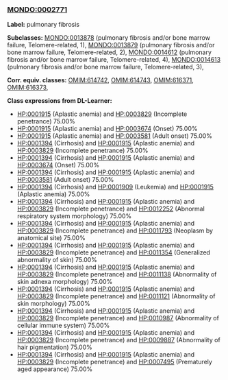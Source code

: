 
### [MONDO:0002771](http://purl.obolibrary.org/obo/MONDO_0002771)
**Label:** pulmonary fibrosis

**Subclasses:** [MONDO:0013878](http://purl.obolibrary.org/obo/MONDO_0013878) (pulmonary fibrosis and/or bone marrow failure, Telomere-related, 1), [MONDO:0013879](http://purl.obolibrary.org/obo/MONDO_0013879) (pulmonary fibrosis and/or bone marrow failure, Telomere-related, 2), [MONDO:0014612](http://purl.obolibrary.org/obo/MONDO_0014612) (pulmonary fibrosis and/or bone marrow failure, Telomere-related, 4), [MONDO:0014613](http://purl.obolibrary.org/obo/MONDO_0014613) (pulmonary fibrosis and/or bone marrow failure, Telomere-related, 3), 

**Corr. equiv. classes:** [OMIM:614742](http://purl.obolibrary.org/obo/OMIM_614742), [OMIM:614743](http://purl.obolibrary.org/obo/OMIM_614743), [OMIM:616371](http://purl.obolibrary.org/obo/OMIM_616371), [OMIM:616373](http://purl.obolibrary.org/obo/OMIM_616373), 

**Class expressions from DL-Learner:**

- [HP:0001915](http://purl.obolibrary.org/obo/HP_0001915) (Aplastic anemia) and [HP:0003829](http://purl.obolibrary.org/obo/HP_0003829) (Incomplete penetrance) 75.00%
- [HP:0001915](http://purl.obolibrary.org/obo/HP_0001915) (Aplastic anemia) and [HP:0003674](http://purl.obolibrary.org/obo/HP_0003674) (Onset) 75.00%
- [HP:0001915](http://purl.obolibrary.org/obo/HP_0001915) (Aplastic anemia) and [HP:0003581](http://purl.obolibrary.org/obo/HP_0003581) (Adult onset) 75.00%
- [HP:0001394](http://purl.obolibrary.org/obo/HP_0001394) (Cirrhosis) and [HP:0001915](http://purl.obolibrary.org/obo/HP_0001915) (Aplastic anemia) and [HP:0003829](http://purl.obolibrary.org/obo/HP_0003829) (Incomplete penetrance) 75.00%
- [HP:0001394](http://purl.obolibrary.org/obo/HP_0001394) (Cirrhosis) and [HP:0001915](http://purl.obolibrary.org/obo/HP_0001915) (Aplastic anemia) and [HP:0003674](http://purl.obolibrary.org/obo/HP_0003674) (Onset) 75.00%
- [HP:0001394](http://purl.obolibrary.org/obo/HP_0001394) (Cirrhosis) and [HP:0001915](http://purl.obolibrary.org/obo/HP_0001915) (Aplastic anemia) and [HP:0003581](http://purl.obolibrary.org/obo/HP_0003581) (Adult onset) 75.00%
- [HP:0001394](http://purl.obolibrary.org/obo/HP_0001394) (Cirrhosis) and [HP:0001909](http://purl.obolibrary.org/obo/HP_0001909) (Leukemia) and [HP:0001915](http://purl.obolibrary.org/obo/HP_0001915) (Aplastic anemia) 75.00%
- [HP:0001394](http://purl.obolibrary.org/obo/HP_0001394) (Cirrhosis) and [HP:0001915](http://purl.obolibrary.org/obo/HP_0001915) (Aplastic anemia) and [HP:0003829](http://purl.obolibrary.org/obo/HP_0003829) (Incomplete penetrance) and [HP:0012252](http://purl.obolibrary.org/obo/HP_0012252) (Abnormal respiratory system morphology) 75.00%
- [HP:0001394](http://purl.obolibrary.org/obo/HP_0001394) (Cirrhosis) and [HP:0001915](http://purl.obolibrary.org/obo/HP_0001915) (Aplastic anemia) and [HP:0003829](http://purl.obolibrary.org/obo/HP_0003829) (Incomplete penetrance) and [HP:0011793](http://purl.obolibrary.org/obo/HP_0011793) (Neoplasm by anatomical site) 75.00%
- [HP:0001394](http://purl.obolibrary.org/obo/HP_0001394) (Cirrhosis) and [HP:0001915](http://purl.obolibrary.org/obo/HP_0001915) (Aplastic anemia) and [HP:0003829](http://purl.obolibrary.org/obo/HP_0003829) (Incomplete penetrance) and [HP:0011354](http://purl.obolibrary.org/obo/HP_0011354) (Generalized abnormality of skin) 75.00%
- [HP:0001394](http://purl.obolibrary.org/obo/HP_0001394) (Cirrhosis) and [HP:0001915](http://purl.obolibrary.org/obo/HP_0001915) (Aplastic anemia) and [HP:0003829](http://purl.obolibrary.org/obo/HP_0003829) (Incomplete penetrance) and [HP:0011138](http://purl.obolibrary.org/obo/HP_0011138) (Abnormality of skin adnexa morphology) 75.00%
- [HP:0001394](http://purl.obolibrary.org/obo/HP_0001394) (Cirrhosis) and [HP:0001915](http://purl.obolibrary.org/obo/HP_0001915) (Aplastic anemia) and [HP:0003829](http://purl.obolibrary.org/obo/HP_0003829) (Incomplete penetrance) and [HP:0011121](http://purl.obolibrary.org/obo/HP_0011121) (Abnormality of skin morphology) 75.00%
- [HP:0001394](http://purl.obolibrary.org/obo/HP_0001394) (Cirrhosis) and [HP:0001915](http://purl.obolibrary.org/obo/HP_0001915) (Aplastic anemia) and [HP:0003829](http://purl.obolibrary.org/obo/HP_0003829) (Incomplete penetrance) and [HP:0010987](http://purl.obolibrary.org/obo/HP_0010987) (Abnormality of cellular immune system) 75.00%
- [HP:0001394](http://purl.obolibrary.org/obo/HP_0001394) (Cirrhosis) and [HP:0001915](http://purl.obolibrary.org/obo/HP_0001915) (Aplastic anemia) and [HP:0003829](http://purl.obolibrary.org/obo/HP_0003829) (Incomplete penetrance) and [HP:0009887](http://purl.obolibrary.org/obo/HP_0009887) (Abnormality of hair pigmentation) 75.00%
- [HP:0001394](http://purl.obolibrary.org/obo/HP_0001394) (Cirrhosis) and [HP:0001915](http://purl.obolibrary.org/obo/HP_0001915) (Aplastic anemia) and [HP:0003829](http://purl.obolibrary.org/obo/HP_0003829) (Incomplete penetrance) and [HP:0007495](http://purl.obolibrary.org/obo/HP_0007495) (Prematurely aged appearance) 75.00%


